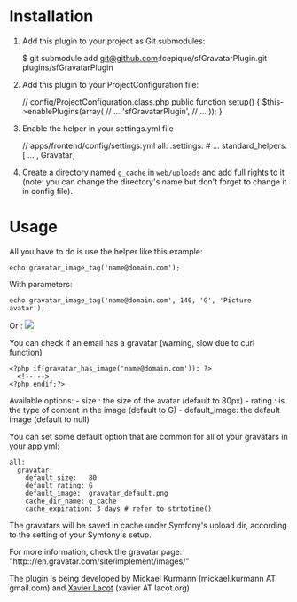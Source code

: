 Installation
============

1. Add this plugin to your project as Git submodules:

    $ git submodule add git@github.com:Icepique/sfGravatarPlugin.git plugins/sfGravatarPlugin


2. Add this plugin to your ProjectConfiguration file:

    // config/ProjectConfiguration.class.php
    public function setup()
    {
      $this->enablePlugins(array(
        // ...
        'sfGravatarPlugin',
        // ...
      ));
    }
          
3. Enable the helper in your settings.yml file

    // apps/frontend/config/settings.yml
    all:
      .settings:
        # ...
        standard_helpers:  [ ... , Gravatar]

4. Create a directory named ``g_cache`` in ``web/uploads`` and add full rights to it (note: you can change the directory's name but don't forget to change it in config file).


Usage
=====

All you have to do is use the helper like this example:

    echo gravatar_image_tag('name@domain.com');

With parameters:

    echo gravatar_image_tag('name@domain.com', 140, 'G', 'Picture avatar');

Or :
    <img src="<?php echo gravatar_image('name@domain.com', 140, 'G'); ?>" />
    
You can check if an email has a gravatar (warning, slow due to curl function)

    <?php if(gravatar_has_image('name@domain.com')): ?>  
      <!-- -->
    <?php endif;?>

Available options:
    - size : the size of the avatar (default to 80px)
    - rating : is the type of content in the image (default to G)
    - default_image: the default image (default to null)

You can set some default option that are common for all of your gravatars in your app.yml:

    all:
      gravatar:
        default_size:   80
        default_rating: G
        default_image:  gravatar_default.png
        cache_dir_name: g_cache
        cache_expiration: 3 days # refer to strtotime()

The gravatars will be saved in cache under Symfony's upload dir, according to the setting of your Symfony's setup.

For more information, check the gravatar page: "http:://en.gravatar.com/site/implement/images/"

The plugin is being developed by Mickael Kurmann (mickael.kurmann AT gmail.com) and [Xavier Lacot](http://lacot.org/) (xavier AT lacot.org)